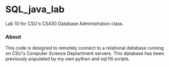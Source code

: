 # SQL_java_lab
Lab 10 for CSU's CS430 Database Administration class. 

### About
This code is designed to remotely connect to a relational database running on CSU's Computer Science Deptartment servers. 
This database has been previously populated by my own python and sql fill scripts.
